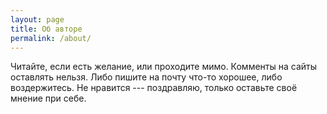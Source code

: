 ```yaml
---
layout: page
title: Об авторе
permalink: /about/
---
```


Читайте, если есть желание, или проходите мимо. Комменты на сайты оставлять нельзя. Либо пишите на почту что-то хорошее, либо воздержитесь. Не нравится --- поздравляю, только оставьте своё мнение при себе.


